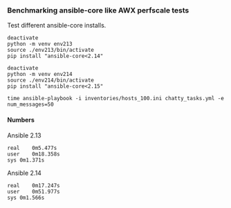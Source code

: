 ### Benchmarking ansible-core like AWX perfscale tests

Test different ansible-core installs.

```
deactivate
python -m venv env213
source ./env213/bin/activate
pip install "ansible-core<2.14"

deactivate
python -m venv env214
source ./env214/bin/activate
pip install "ansible-core<2.15"
```

```
time ansible-playbook -i inventories/hosts_100.ini chatty_tasks.yml -e num_messages=50
```

#### Numbers

Ansible 2.13

```
real	0m5.477s
user	0m18.358s
sys	0m1.371s
```

Ansible 2.14

```
real	0m17.247s
user	0m51.977s
sys	0m1.566s
```
